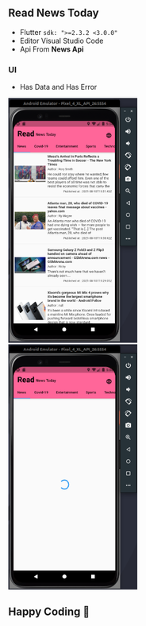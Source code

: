 ## Read News Today
- Flutter `sdk: ">=2.3.2 <3.0.0"`
- Editor Visual Studio Code
- Api From <b>News Api</b>

### UI 
- Has Data and Has Error

<img src="assets/readme/Has_Data.png" width="260px"> <img src="assets/readme/Has_Error.png" width="260px">

## Happy Coding &#x1F4AA; 